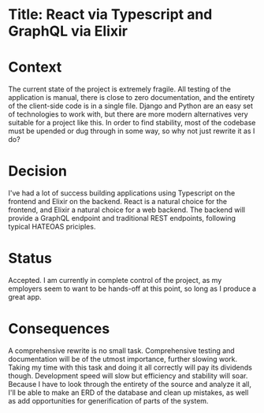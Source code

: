 # Title: React via Typescript and GraphQL via Elixir
# Context
The current state of the project is extremely fragile. All testing of the
application is manual, there is close to zero documentation, and the entirety
of the client-side code is in a single file. Django and Python are an easy
set of technologies to work with, but there are more modern alternatives very
suitable for a project like this. In order to find stability, most of the
codebase must be upended or dug through in some way, so why not just rewrite it as I do?
# Decision
I've had a lot of success building applications using Typescript on the 
frontend and Elixir on the backend. React is a natural choice for the frontend,
and Elixir a natural choice for a web backend. The backend will provide a GraphQL
endpoint and traditional REST endpoints, following typical HATEOAS priciples.
# Status
Accepted. I am currently in complete control of the project, as my employers 
seem to want to be hands-off at this point, so long as I produce a great app.
# Consequences
A comprehensive rewrite is no small task. Comprehensive testing and documentation
will be of the utmost importance, further slowing work. Taking my time with this
task and doing it all correctly will pay its dividends though. Development speed
will slow but efficiency and stability will soar. Because I have to look through
the entirety of the source and analyze it all, I'll be able to make an ERD of the
database and clean up mistakes, as well as add opportunities for generification
of parts of the system.
